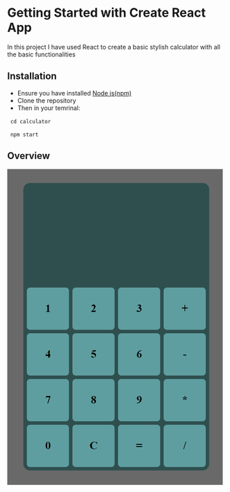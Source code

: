 # Getting Started with Create React App
In this project I have used React to create a basic stylish calculator with all the basic functionalities

## Installation
- Ensure you have installed [Node js(npm)](https://nodejs.org/)
- Clone the repository
- Then in your temrinal:
 ``` 
  cd calculator
  ```
 ``` 
  npm start
  ```
## Overview
![image](screenshot.png)

